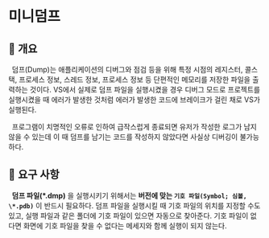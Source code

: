 # 미니덤프
## 📢 개요
 덤프(Dump)는 애플리케이션의 디버그와 점검 등을 위해 특정 시점의 레지스터, 콜스택, 프로세스 정보, 스레드 정보, 프로세스 정보 등 단편적인 메모리를 저장한 파일을 출력하는 것이다. VS에서 실제로 덤프 파일을 실행시켰을 경우 디버그 모드로 프로젝트를 실행시켰을 때 에러가 발생한 것처럼 에러가 발생한 코드에 브레이크가 걸린 채로 VS가 실행된다. 
 
 프로그램이 치명적인 오류로 인하여 급작스럽게 종료되면 유저가 작성한 로그가 남지 않을 수 있는데 이 때 덤프를 남기는 코드를 작성하지 않았다면 사실상 디버깅이 불가능하다.


## 🚩 요구 사항
 **덤프 파일(\*.dmp)** 을 실행시키기 위해서는 **버전에 맞는 `기호 파일(Symbol; 심볼, \*.pdb)`** 이 반드시 필요하다. 덤프 파일을 실행시킬 때 기호 파일의 위치를 지정할 수도 있고, 실행 파일과 같은 폴더에 기호 파일이 있으면 자동으로 찾아준다. 기호 파일이 없다면 화면에 기호 파일을 찾을 수 없다는 메세지와 함께 실행이 되지 않는다.
